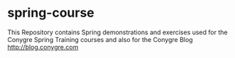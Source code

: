 # spring-course
This Repository contains Spring demonstrations and exercises used for the Conygre Spring Training courses
and also for the Conygre Blog
http://blog.conygre.com
